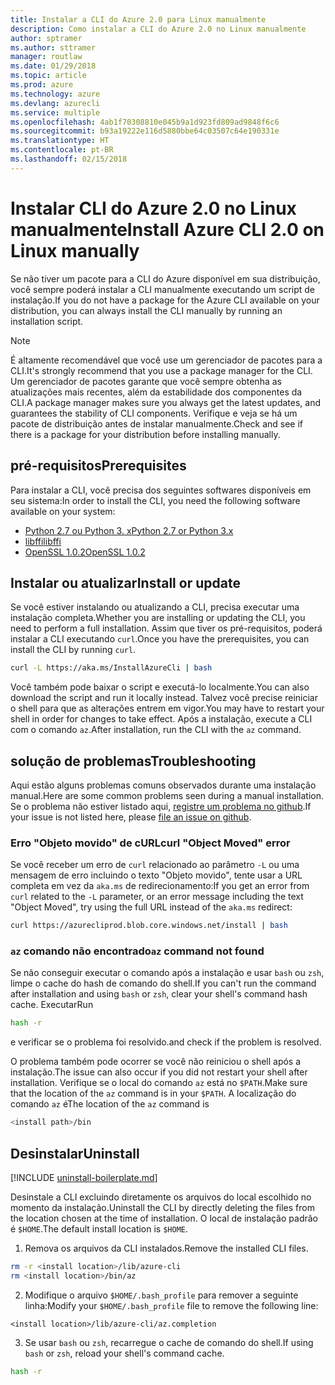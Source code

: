 ```yaml
---
title: Instalar a CLI do Azure 2.0 para Linux manualmente
description: Como instalar a CLI do Azure 2.0 no Linux manualmente
author: sptramer
ms.author: sttramer
manager: routlaw
ms.date: 01/29/2018
ms.topic: article
ms.prod: azure
ms.technology: azure
ms.devlang: azurecli
ms.service: multiple
ms.openlocfilehash: 4ab1f70308810e045b9a1d923fd809ad9848f6c6
ms.sourcegitcommit: b93a19222e116d5880bbe64c03507c64e190331e
ms.translationtype: HT
ms.contentlocale: pt-BR
ms.lasthandoff: 02/15/2018
---
```

# <a name="install-azure-cli-20-on-linux-manually"></a><span data-ttu-id="8d007-103">Instalar CLI do Azure 2.0 no Linux manualmente</span><span class="sxs-lookup"><span data-stu-id="8d007-103">Install Azure CLI 2.0 on Linux manually</span></span>

<span data-ttu-id="8d007-104">Se não tiver um pacote para a CLI do Azure disponível em sua distribuição, você sempre poderá instalar a CLI manualmente executando um script de instalação.</span><span class="sxs-lookup"><span data-stu-id="8d007-104">If you do not have a package for the Azure CLI available on your distribution, you can always install the CLI manually by running an installation script.</span></span>

> [!NOTE]
> <span data-ttu-id="8d007-105">É altamente recomendável que você use um gerenciador de pacotes para a CLI.</span><span class="sxs-lookup"><span data-stu-id="8d007-105">It's strongly recommend that you use a package manager for the CLI.</span></span> <span data-ttu-id="8d007-106">Um gerenciador de pacotes garante que você sempre obtenha as atualizações mais recentes, além da estabilidade dos componentes da CLI.</span><span class="sxs-lookup"><span data-stu-id="8d007-106">A package manager makes sure you always get the latest updates, and guarantees the stability of CLI components.</span></span> <span data-ttu-id="8d007-107">Verifique e veja se há um pacote de distribuição antes de instalar manualmente.</span><span class="sxs-lookup"><span data-stu-id="8d007-107">Check and see if there is a package for your distribution before installing manually.</span></span>

## <a name="prerequisites"></a><span data-ttu-id="8d007-108">pré-requisitos</span><span class="sxs-lookup"><span data-stu-id="8d007-108">Prerequisites</span></span>

<span data-ttu-id="8d007-109">Para instalar a CLI, você precisa dos seguintes softwares disponíveis em seu sistema:</span><span class="sxs-lookup"><span data-stu-id="8d007-109">In order to install the CLI, you need the following software available on your system:</span></span>

* [<span data-ttu-id="8d007-110">Python 2.7 ou Python 3. x</span><span class="sxs-lookup"><span data-stu-id="8d007-110">Python 2.7 or Python 3.x</span></span>](https://www.python.org/downloads/)
* [<span data-ttu-id="8d007-111">libffi</span><span class="sxs-lookup"><span data-stu-id="8d007-111">libffi</span></span>](https://sourceware.org/libffi/)
* [<span data-ttu-id="8d007-112">OpenSSL 1.0.2</span><span class="sxs-lookup"><span data-stu-id="8d007-112">OpenSSL 1.0.2</span></span>](https://www.openssl.org/source/)

## <a name="install-or-update"></a><span data-ttu-id="8d007-113">Instalar ou atualizar</span><span class="sxs-lookup"><span data-stu-id="8d007-113">Install or update</span></span>

<span data-ttu-id="8d007-114">Se você estiver instalando ou atualizando a CLI, precisa executar uma instalação completa.</span><span class="sxs-lookup"><span data-stu-id="8d007-114">Whether you are installing or updating the CLI, you need to perform a full installation.</span></span> <span data-ttu-id="8d007-115">Assim que tiver os pré-requisitos, poderá instalar a CLI executando `curl`.</span><span class="sxs-lookup"><span data-stu-id="8d007-115">Once you have the prerequisites, you can install the CLI by running `curl`.</span></span>

```bash
curl -L https://aka.ms/InstallAzureCli | bash
```

<span data-ttu-id="8d007-116">Você também pode baixar o script e executá-lo localmente.</span><span class="sxs-lookup"><span data-stu-id="8d007-116">You can also download the script and run it locally instead.</span></span> <span data-ttu-id="8d007-117">Talvez você precise reiniciar o shell para que as alterações entrem em vigor.</span><span class="sxs-lookup"><span data-stu-id="8d007-117">You may have to restart your shell in order for changes to take effect.</span></span> <span data-ttu-id="8d007-118">Após a instalação, execute a CLI com o comando `az`.</span><span class="sxs-lookup"><span data-stu-id="8d007-118">After installation, run the CLI with the `az` command.</span></span>

## <a name="troubleshooting"></a><span data-ttu-id="8d007-119">solução de problemas</span><span class="sxs-lookup"><span data-stu-id="8d007-119">Troubleshooting</span></span>

<span data-ttu-id="8d007-120">Aqui estão alguns problemas comuns observados durante uma instalação manual.</span><span class="sxs-lookup"><span data-stu-id="8d007-120">Here are some common problems seen during a manual installation.</span></span> <span data-ttu-id="8d007-121">Se o problema não estiver listado aqui, [registre um problema no github](https://github.com/Azure/azure-cli/issues).</span><span class="sxs-lookup"><span data-stu-id="8d007-121">If your issue is not listed here, please [file an issue on github](https://github.com/Azure/azure-cli/issues).</span></span>
### <a name="curl-object-moved-error"></a><span data-ttu-id="8d007-122">Erro "Objeto movido" de cURL</span><span class="sxs-lookup"><span data-stu-id="8d007-122">curl "Object Moved" error</span></span>

<span data-ttu-id="8d007-123">Se você receber um erro de `curl` relacionado ao parâmetro `-L` ou uma mensagem de erro incluindo o texto "Objeto movido", tente usar a URL completa em vez da `aka.ms` de redirecionamento:</span><span class="sxs-lookup"><span data-stu-id="8d007-123">If you get an error from `curl` related to the `-L` parameter, or an error message including the text "Object Moved", try using the full URL instead of the `aka.ms` redirect:</span></span>

```bash
curl https://azurecliprod.blob.core.windows.net/install | bash
```

### <a name="az-command-not-found"></a><span data-ttu-id="8d007-124">`az` comando não encontrado</span><span class="sxs-lookup"><span data-stu-id="8d007-124">`az` command not found</span></span>

<span data-ttu-id="8d007-125">Se não conseguir executar o comando após a instalação e usar `bash` ou `zsh`, limpe o cache do hash de comando do shell.</span><span class="sxs-lookup"><span data-stu-id="8d007-125">If you can't run the command after installation and using `bash` or `zsh`, clear your shell's command hash cache.</span></span> <span data-ttu-id="8d007-126">Executar</span><span class="sxs-lookup"><span data-stu-id="8d007-126">Run</span></span>

```bash
hash -r
```

<span data-ttu-id="8d007-127">e verificar se o problema foi resolvido.</span><span class="sxs-lookup"><span data-stu-id="8d007-127">and check if the problem is resolved.</span></span>

<span data-ttu-id="8d007-128">O problema também pode ocorrer se você não reiniciou o shell após a instalação.</span><span class="sxs-lookup"><span data-stu-id="8d007-128">The issue can also occur if you did not restart your shell after installation.</span></span> <span data-ttu-id="8d007-129">Verifique se o local do comando `az` está no `$PATH`.</span><span class="sxs-lookup"><span data-stu-id="8d007-129">Make sure that the location of the `az` command is in your `$PATH`.</span></span> <span data-ttu-id="8d007-130">A localização do comando `az` é</span><span class="sxs-lookup"><span data-stu-id="8d007-130">The location of the `az` command is</span></span>

```bash
<install path>/bin
```

## <a name="uninstall"></a><span data-ttu-id="8d007-131">Desinstalar</span><span class="sxs-lookup"><span data-stu-id="8d007-131">Uninstall</span></span>

[!INCLUDE [uninstall-boilerplate.md](includes/uninstall-boilerplate.md)]

<span data-ttu-id="8d007-132">Desinstale a CLI excluindo diretamente os arquivos do local escolhido no momento da instalação.</span><span class="sxs-lookup"><span data-stu-id="8d007-132">Uninstall the CLI by directly deleting the files from the location chosen at the time of installation.</span></span> <span data-ttu-id="8d007-133">O local de instalação padrão é `$HOME`.</span><span class="sxs-lookup"><span data-stu-id="8d007-133">The default install location is `$HOME`.</span></span>

1. <span data-ttu-id="8d007-134">Remova os arquivos da CLI instalados.</span><span class="sxs-lookup"><span data-stu-id="8d007-134">Remove the installed CLI files.</span></span>

  ```bash
  rm -r <install location>/lib/azure-cli
  rm <install location>/bin/az
  ```
2. <span data-ttu-id="8d007-135">Modifique o arquivo `$HOME/.bash_profile` para remover a seguinte linha:</span><span class="sxs-lookup"><span data-stu-id="8d007-135">Modify your `$HOME/.bash_profile` file to remove the following line:</span></span>

  ```
  <install location>/lib/azure-cli/az.completion
  ```

3. <span data-ttu-id="8d007-136">Se usar `bash` ou `zsh`, recarregue o cache de comando do shell.</span><span class="sxs-lookup"><span data-stu-id="8d007-136">If using `bash` or `zsh`, reload your shell's command cache.</span></span>

  ```bash
  hash -r
  ```
